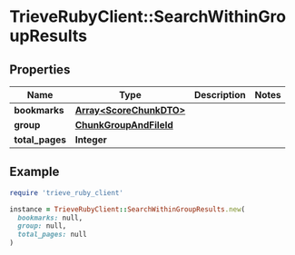 # TrieveRubyClient::SearchWithinGroupResults

## Properties

| Name | Type | Description | Notes |
| ---- | ---- | ----------- | ----- |
| **bookmarks** | [**Array&lt;ScoreChunkDTO&gt;**](ScoreChunkDTO.md) |  |  |
| **group** | [**ChunkGroupAndFileId**](ChunkGroupAndFileId.md) |  |  |
| **total_pages** | **Integer** |  |  |

## Example

```ruby
require 'trieve_ruby_client'

instance = TrieveRubyClient::SearchWithinGroupResults.new(
  bookmarks: null,
  group: null,
  total_pages: null
)
```

